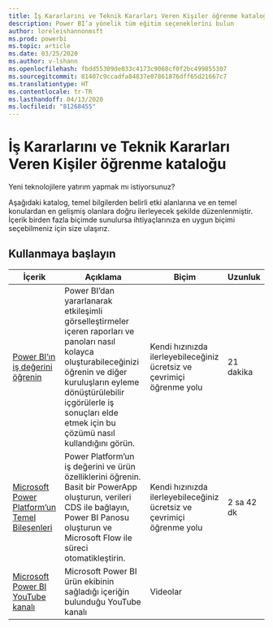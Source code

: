 ```yaml
---
title: İş Kararlarını ve Teknik Kararları Veren Kişiler öğrenme kataloğu
description: Power BI’a yönelik tüm eğitim seçeneklerini bulun
author: loreleishannonmsft
ms.prod: powerbi
ms.topic: article
ms.date: 03/25/2020
ms.author: v-lshann
ms.openlocfilehash: fbdd55309de033c4173c9068cf0f2bc499855307
ms.sourcegitcommit: 81407c9ccadfa84837e07861876dff65d21667c7
ms.translationtype: HT
ms.contentlocale: tr-TR
ms.lasthandoff: 04/13/2020
ms.locfileid: "81268455"
---
```

# <a name="business-and-technical-decision-makers-learning-catalog"></a>İş Kararlarını ve Teknik Kararları Veren Kişiler öğrenme kataloğu

Yeni teknolojilere yatırım yapmak mı istiyorsunuz? 

Aşağıdaki katalog, temel bilgilerden belirli etki alanlarına ve en temel konulardan en gelişmiş olanlara doğru ilerleyecek şekilde düzenlenmiştir. İçerik birden fazla biçimde sunulursa ihtiyaçlarınıza en uygun biçimi seçebilmeniz için size ulaşırız. 

## <a name="get-started"></a>Kullanmaya başlayın<a name="get-started"></a>
| İçerik  | Açıklama  | Biçim  | Uzunluk     |
|---------------------------------------------------------------------------------------------------------------|------------------------------------------------------------------------------------------------------------------------------------------------------------------------------------------------------------------------|---------------------------------------|------------|
| [Power BI’ın iş değerini öğrenin](https://docs.microsoft.com/learn/modules/introduction-power-bi/) | Power BI’dan yararlanarak etkileşimli görselleştirmeler içeren raporları ve panoları nasıl kolayca oluşturabileceğinizi öğrenin ve diğer kuruluşların eyleme dönüştürülebilir içgörülerle iş sonuçları elde etmek için bu çözümü nasıl kullandığını görün. | Kendi hızınızda ilerleyebileceğiniz ücretsiz ve çevrimiçi öğrenme yolu | 21 dakika |
| [Microsoft Power Platform’un Temel Bileşenleri](https://docs.microsoft.com/learn/paths/power-plat-fundamentals/)      | Power Platform’un iş değerini ve ürün özelliklerini öğrenin. Basit bir PowerApp oluşturun, verileri CDS ile bağlayın, Power BI Panosu oluşturun ve Microsoft Flow ile süreci otomatikleştirin.                          | Kendi hızınızda ilerleyebileceğiniz ücretsiz ve çevrimiçi öğrenme yolu | 2 sa 42 dk  |
| [Microsoft Power BI YouTube kanalı](https://www.youtube.com/user/mspowerbi/videos)  | Microsoft Power BI ürün ekibinin sağladığı içeriğin bulunduğu YouTube kanalı  | Videolar   |            |
